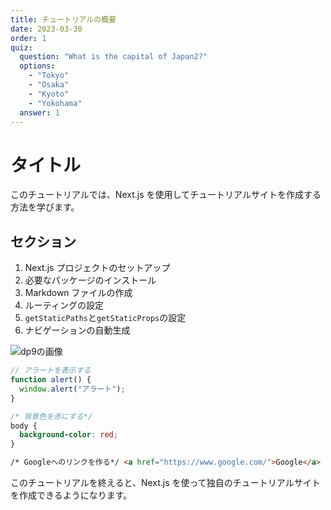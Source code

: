 ```yaml
---
title: チュートリアルの概要
date: 2023-03-30
order: 1
quiz:
  question: "What is the capital of Japan2?"
  options:
    - "Tokyo"
    - "Osaka"
    - "Kyoto"
    - "Yokohama"
  answer: 1
---
```


# タイトル

このチュートリアルでは、Next.js を使用してチュートリアルサイトを作成する方法を学びます。

## セクション

1. Next.js プロジェクトのセットアップ
2. 必要なパッケージのインストール
3. Markdown ファイルの作成
4. ルーティングの設定
5. `getStaticPaths`と`getStaticProps`の設定
6. ナビゲーションの自動生成

![dp9の画像](/dp9.png)

```js
// アラートを表示する
function alert() {
  window.alert("アラート");
}
```

```css
/* 背景色を赤にする*/
body {
  background-color: red;
}
```

```html
/* Googleへのリンクを作る*/ <a href="https://www.google.com/">Google</a>
```

このチュートリアルを終えると、Next.js を使って独自のチュートリアルサイトを作成できるようになります。
